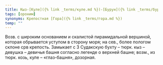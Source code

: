 ```yaml
---
title: Кыз-[Куле]({% link _terms/куле.md %})-[Бурун]({% link _terms/бурун.md %})
tags: [ороним]
synonyms: Крепостная [Гора]({% link _terms/гора.md %})
temp: ""
---
```


Возв. с широким основанием и скалистой пирамидальной вершиной, которая
обрывается уступом в сторону моря; на сев., более пологом склоне срв крепость.
Замыкает с З Судакскую бухту – тюрк. кыз – девушка – девичья башня согласно
легенде о верхней башне; возм., из тюрк. козь, куле – «глаз-башня», дозорная.
